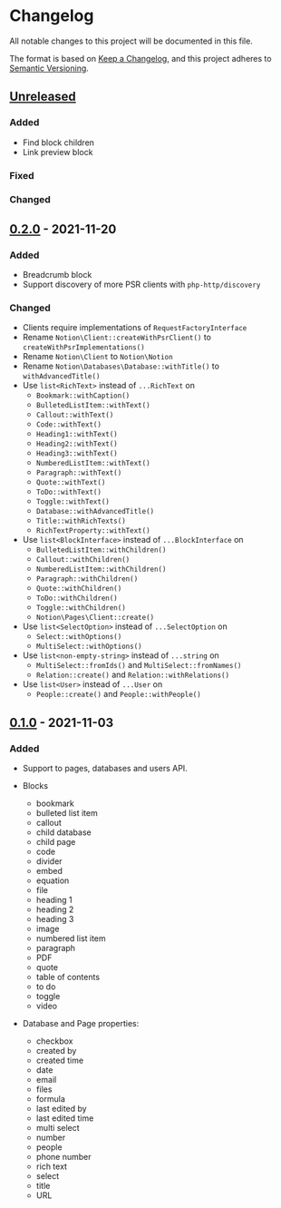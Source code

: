 # Changelog
All notable changes to this project will be documented in this file.

The format is based on [Keep a Changelog](https://keepachangelog.com/en/1.0.0/),
and this project adheres to [Semantic Versioning](https://semver.org/spec/v2.0.0.html).

## [Unreleased]

### Added
- Find block children
- Link preview block
### Fixed

### Changed

## [0.2.0] - 2021-11-20
### Added
- Breadcrumb block
- Support discovery of more PSR clients with `php-http/discovery`

### Changed
- Clients require implementations of `RequestFactoryInterface`
- Rename `Notion\Client::createWithPsrClient()` to `createWithPsrImplementations()`
- Rename `Notion\Client` to `Notion\Notion`
- Rename `Notion\Databases\Database::withTitle()` to `withAdvancedTitle()`
- Use `list<RichText>` instead of `...RichText` on
  - `Bookmark::withCaption()`
  - `BulletedListItem::withText()`
  - `Callout::withText()`
  - `Code::withText()`
  - `Heading1::withText()`
  - `Heading2::withText()`
  - `Heading3::withText()`
  - `NumberedListItem::withText()`
  - `Paragraph::withText()`
  - `Quote::withText()`
  - `ToDo::withText()`
  - `Toggle::withText()`
  - `Database::withAdvancedTitle()`
  - `Title::withRichTexts()`
  - `RichTextProperty::withText()`
- Use `list<BlockInterface>` instead of `...BlockInterface` on
  - `BulletedListItem::withChildren()`
  - `Callout::withChildren()`
  - `NumberedListItem::withChildren()`
  - `Paragraph::withChildren()`
  - `Quote::withChildren()`
  - `ToDo::withChildren()`
  - `Toggle::withChildren()`
  - `Notion\Pages\Client::create()`
- Use `list<SelectOption>` instead of `...SelectOption` on
  - `Select::withOptions()`
  - `MultiSelect::withOptions()`
- Use `list<non-empty-string>` instead of `...string` on
  - `MultiSelect::fromIds()` and `MultiSelect::fromNames()`
  - `Relation::create()` and `Relation::withRelations()`
- Use `list<User>` instead of `...User` on
  - `People::create()` and `People::withPeople()`

## [0.1.0] - 2021-11-03
### Added
- Support to pages, databases and users API.
- Blocks
  - bookmark
  - bulleted list item
  - callout
  - child database
  - child page
  - code
  - divider
  - embed
  - equation
  - file
  - heading 1
  - heading 2
  - heading 3
  - image
  - numbered list item
  - paragraph
  - PDF
  - quote
  - table of contents
  - to do
  - toggle
  - video

- Database and Page properties:
  - checkbox
  - created by
  - created time
  - date
  - email
  - files
  - formula
  - last edited by
  - last edited time
  - multi select
  - number
  - people
  - phone number
  - rich text
  - select
  - title
  - URL

[Unreleased]: https://github.com/mariosimao/notion-sdk-php/compare/v0.1.0...HEAD
[0.1.0]: https://github.com/mariosimao/notion-sdk-php/releases/tag/v0.1.0
[0.2.0]: https://github.com/mariosimao/notion-sdk-php/releases/tag/v0.2.0